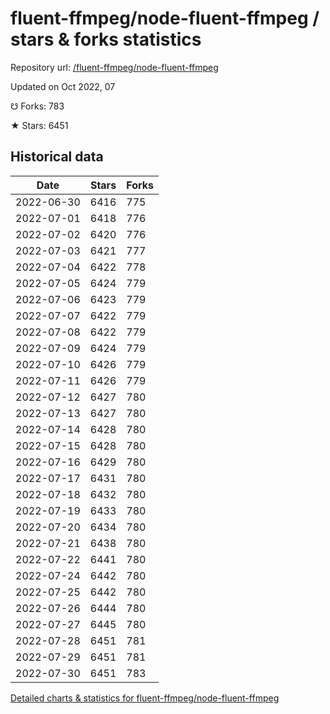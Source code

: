 # fluent-ffmpeg/node-fluent-ffmpeg / stars & forks statistics

Repository url: [/fluent-ffmpeg/node-fluent-ffmpeg](https://github.com/fluent-ffmpeg/node-fluent-ffmpeg)

Updated on Oct 2022, 07

☋ Forks: 783

★ Stars: 6451

## Historical data
| Date | Stars | Forks |
|------|-------|-------|
| 2022-06-30 | 6416 | 775 | 
| 2022-07-01 | 6418 | 776 | 
| 2022-07-02 | 6420 | 776 | 
| 2022-07-03 | 6421 | 777 | 
| 2022-07-04 | 6422 | 778 | 
| 2022-07-05 | 6424 | 779 | 
| 2022-07-06 | 6423 | 779 | 
| 2022-07-07 | 6422 | 779 | 
| 2022-07-08 | 6422 | 779 | 
| 2022-07-09 | 6424 | 779 | 
| 2022-07-10 | 6426 | 779 | 
| 2022-07-11 | 6426 | 779 | 
| 2022-07-12 | 6427 | 780 | 
| 2022-07-13 | 6427 | 780 | 
| 2022-07-14 | 6428 | 780 | 
| 2022-07-15 | 6428 | 780 | 
| 2022-07-16 | 6429 | 780 | 
| 2022-07-17 | 6431 | 780 | 
| 2022-07-18 | 6432 | 780 | 
| 2022-07-19 | 6433 | 780 | 
| 2022-07-20 | 6434 | 780 | 
| 2022-07-21 | 6438 | 780 | 
| 2022-07-22 | 6441 | 780 | 
| 2022-07-24 | 6442 | 780 | 
| 2022-07-25 | 6442 | 780 | 
| 2022-07-26 | 6444 | 780 | 
| 2022-07-27 | 6445 | 780 | 
| 2022-07-28 | 6451 | 781 | 
| 2022-07-29 | 6451 | 781 | 
| 2022-07-30 | 6451 | 783 | 


[Detailed charts & statistics for fluent-ffmpeg/node-fluent-ffmpeg](https://reviewgithub.com/rep/fluent-ffmpeg/node-fluent-ffmpeg)
